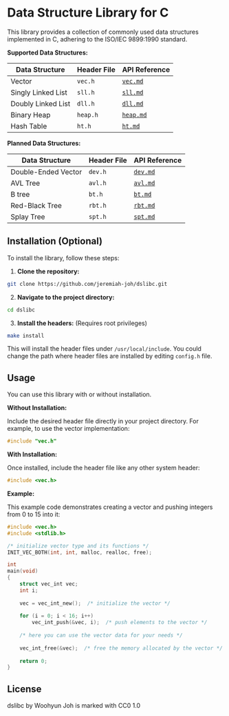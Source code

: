 Data Structure Library for C
============================

This library provides a collection of commonly used data structures implemented
in C, adhering to the ISO/IEC 9899:1990 standard.

**Supported Data Structures:**

| Data Structure      | Header File | API Reference            |
|---------------------|-------------|--------------------------|
| Vector              | `vec.h`     | [`vec.md`](doc/vec.md)   |
| Singly Linked List  | `sll.h`     | [`sll.md`](doc/sll.md)   |
| Doubly Linked List  | `dll.h`     | [`dll.md`](doc/dll.md)   |
| Binary Heap         | `heap.h`    | [`heap.md`](doc/heap.md) |
| Hash Table          | `ht.h`      | [`ht.md`](doc/ht.md)     |

**Planned Data Structures:**

| Data Structure      | Header File | API Reference            |
|---------------------|-------------|--------------------------|
| Double-Ended Vector | `dev.h`     | [`dev.md`](doc/dev.md)   |
| AVL Tree            | `avl.h`     | [`avl.md`](doc/avl.md)   |
| B tree              | `bt.h`      | [`bt.md`](doc/bt.md)     |
| Red-Black Tree      | `rbt.h`     | [`rbt.md`](doc/rbt.md)   |
| Splay Tree          | `spt.h`     | [`spt.md`](doc/spt.md)   |

Installation (Optional)
-----------------------

To install the library, follow these steps:

1.  **Clone the repository:**

```sh
git clone https://github.com/jeremiah-joh/dslibc.git
```

2.  **Navigate to the project directory:**

```sh
cd dslibc
```

3.  **Install the headers:** (Requires root privileges)

```sh
make install
```

This will install the header files under `/usr/local/include`.
You could change the path where header files are installed by editing `config.h`
file.

Usage
-----

You can use this library with or without installation.

**Without Installation:**

Include the desired header file directly in your project directory.
For example, to use the vector implementation:

```c
#include "vec.h"
```

**With Installation:**

Once installed, include the header file like any other system header:

```c
#include <vec.h>
```

**Example:**

This example code demonstrates creating a vector and pushing integers from 0 to
15 into it:

```c
#include <vec.h>
#include <stdlib.h>

/* initialize vector type and its functions */
INIT_VEC_BOTH(int, int, malloc, realloc, free);

int
main(void)
{
    struct vec_int vec;
    int i;
    
    vec = vec_int_new();  /* initialize the vector */
    
    for (i = 0; i < 16; i++)
        vec_int_push(&vec, i);  /* push elements to the vector */
    
    /* here you can use the vector data for your needs */
    
    vec_int_free(&vec);  /* free the memory allocated by the vector */
    
    return 0;
}
```

License
-------

dslibc by Woohyun Joh is marked with CC0 1.0
